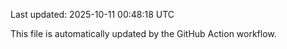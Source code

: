 Last updated: 2025-10-11 00:48:18 UTC

This file is automatically updated by the GitHub Action workflow.
